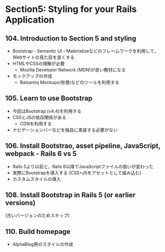 # Section5: Styling for your Rails Application

## 104. Introduction to Section 5 and styling

- Bootstrap・Semantic UI・Materializeなどのフレームワークを利用して，Webサイトの見た目を良くする
- HTMLやCSSの理解が必要
  - Mozilla Developer Network (MDN)が良い教材になる
- モックアップの作成
  - Balsamiq Mockups(有償)などのツールを利用する

## 105. Learn to use Bootstrap

- 今回はBootstrap (v4.4)を利用する
- CSSとJSの依存関係がある
  - CDNを利用する
- ナビゲーションバーなどを独自に実装する必要がない

## 106. Install Bootstrao, asset pipeline, JavaScript, webpack - Rails 6 vs 5

- Rails 5より以前と，Rails 6以降でJavaScriptファイルの扱いが変わった
- 実際にBootstrapを導入する (CSS+JSをアセットとして組み込む)
- カスタムスタイルの導入

## 108. Install Bootstrap in Rails 5 (or earlier versions)

(古いバージョンのためスキップ)

## 110. Build homepage

- AlphaBlog用のスタイルの作成
